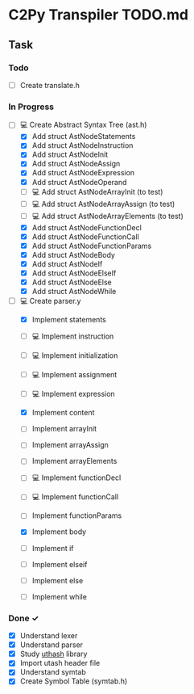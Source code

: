 # C2Py Transpiler TODO.md

## Task

### Todo

- [ ] Create translate.h

### In Progress

- [ ] :computer: Create Abstract Syntax Tree (ast.h)
    - [x] Add struct AstNodeStatements
    - [x] Add struct AstNodeInstruction
    - [x] Add struct AstNodeInit
    - [x] Add struct AstNodeAssign
    - [x] Add struct AstNodeExpression
    - [x] Add struct AstNodeOperand
    - [ ] :computer: Add struct AstNodeArrayInit (to test)
    - [ ] :computer: Add struct AstNodeArrayAssign (to test)
    - [ ] :computer: Add struct AstNodeArrayElements (to test)
    - [x] Add struct AstNodeFunctionDecl
    - [x] Add struct AstNodeFunctionCall
    - [x] Add struct AstNodeFunctionParams
    - [x] Add struct AstNodeBody
    - [x] Add struct AstNodeIf
    - [x] Add struct AstNodeElseIf
    - [x] Add struct AstNodeElse
    - [x] Add struct AstNodeWhile
- [ ] :computer: Create parser.y
    - [x] Implement statements
    - [ ] :computer: Implement instruction
    - [ ] :computer: Implement initialization
    - [ ] :computer: Implement assignment
    - [ ] :computer: Implement expression
    - [x] Implement content
    - [ ] Implement arrayInit
    - [ ] Implement arrayAssign
    - [ ] Implement arrayElements
    - [ ] :computer: Implement functionDecl
    - [ ] :computer: Implement functionCall
    - [ ] Implement functionParams
    - [x] Implement body
    - [ ] Implement if
    - [ ] Implement elseif
    - [ ] Implement else
    - [ ] Implement while


### Done ✓
- [x] Understand lexer
- [x] Understand parser
- [x] Study [uthash](https://troydhanson.github.io/uthash/) library 
- [x] Import utash header file
- [x] Understand symtab
- [x] Create Symbol Table (symtab.h)